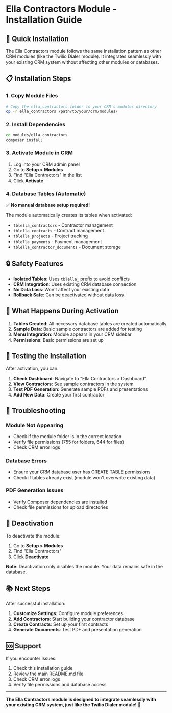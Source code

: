 # Ella Contractors Module - Installation Guide

## 🚀 Quick Installation

The Ella Contractors module follows the same installation pattern as other CRM modules (like the Twilio Dialer module). It integrates seamlessly with your existing CRM system without affecting other modules or databases.

## 📋 Installation Steps

### 1. Copy Module Files
```bash
# Copy the ella_contractors folder to your CRM's modules directory
cp -r ella_contractors /path/to/your/crm/modules/
```

### 2. Install Dependencies
```bash
cd modules/ella_contractors
composer install
```

### 3. Activate Module in CRM
1. Log into your CRM admin panel
2. Go to **Setup > Modules**
3. Find "Ella Contractors" in the list
4. Click **Activate**

### 4. Database Tables (Automatic)
✅ **No manual database setup required!**

The module automatically creates its tables when activated:
- `tblella_contractors` - Contractor management
- `tblella_contracts` - Contract management  
- `tblella_projects` - Project tracking
- `tblella_payments` - Payment management
- `tblella_contractor_documents` - Document storage

## 🔒 Safety Features

- **Isolated Tables**: Uses `tblella_` prefix to avoid conflicts
- **CRM Integration**: Uses existing CRM database connection
- **No Data Loss**: Won't affect your existing data
- **Rollback Safe**: Can be deactivated without data loss

## 🎯 What Happens During Activation

1. **Tables Created**: All necessary database tables are created automatically
2. **Sample Data**: Basic sample contractors are added for testing
3. **Menu Integration**: Module appears in your CRM sidebar
4. **Permissions**: Basic permissions are set up

## 🧪 Testing the Installation

After activation, you can:

1. **Check Dashboard**: Navigate to "Ella Contractors > Dashboard"
2. **View Contractors**: See sample contractors in the system
3. **Test PDF Generation**: Generate sample PDFs and presentations
4. **Add New Data**: Create your first contractor

## 🚨 Troubleshooting

### Module Not Appearing
- Check if the module folder is in the correct location
- Verify file permissions (755 for folders, 644 for files)
- Check CRM error logs

### Database Errors
- Ensure your CRM database user has CREATE TABLE permissions
- Check if tables already exist (module won't overwrite existing data)

### PDF Generation Issues
- Verify Composer dependencies are installed
- Check file permissions for upload directories

## 🔄 Deactivation

To deactivate the module:
1. Go to **Setup > Modules**
2. Find "Ella Contractors"
3. Click **Deactivate**

**Note**: Deactivation only disables the module. Your data remains safe in the database.

## 📚 Next Steps

After successful installation:

1. **Customize Settings**: Configure module preferences
2. **Add Contractors**: Start building your contractor database
3. **Create Contracts**: Set up your first contracts
4. **Generate Documents**: Test PDF and presentation generation

## 🆘 Support

If you encounter issues:

1. Check this installation guide
2. Review the main README.md file
3. Check CRM error logs
4. Verify file permissions and database access

---

**The Ella Contractors module is designed to integrate seamlessly with your existing CRM system, just like the Twilio Dialer module!** 🎉
